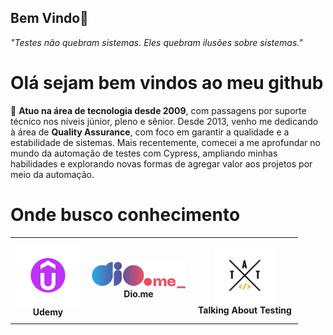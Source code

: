 ## Bem Vindo👋

<!-- Cabeçalhos -->
_"Testes não quebram sistemas. Eles quebram ilusões sobre sistemas."_

# Olá sejam bem vindos ao meu github
💼 __Atuo na área de tecnologia desde 2009__, com passagens por suporte técnico nos níveis júnior, pleno e sênior.
Desde 2013, venho me dedicando à área de __Quality Assurance__, com foco em garantir a qualidade e a estabilidade de sistemas.
Mais recentemente, comecei a me aprofundar no mundo da automação de testes com Cypress, ampliando minhas habilidades e explorando novas formas de agregar valor aos projetos por meio da automação.

# Onde busco conhecimento
<table style="border-collapse: collapse; border: none;">
  <tr>
    <td align="center" style="border: none; padding: 10px;">
      <a href="https://www.udemy.com" target="_blank" style="text-decoration: none; color: inherit;">
        <img src="image-2.png" alt="Udemy" width="100" style="display: block; margin: 0 auto;">
        <div><strong>Udemy</strong></div>
      </a>
    </td>
    <td align="center" style="border: none; padding: 10px;">
      <a href="https://www.dio.me" target="_blank" style="text-decoration: none; color: inherit;">
        <img src="image-1.png" alt="Dio.me" width="150" style="display: block; margin: 0 auto;">
        <div><strong>Dio.me</strong></div>
      </a>
    </td>
    <td align="center" style="border: none; padding: 10px;">
      <a href="https://talkingabouttesting.com/" target="_blank" style="text-decoration: none; color: inherit;">
        <img src="image-5.png" alt="Talking About Testing" width="100" style="display: block; margin: 0 auto;">
        <div><strong>Talking About Testing</strong></div>
      </a>
    </td>
  </tr>
</table>


